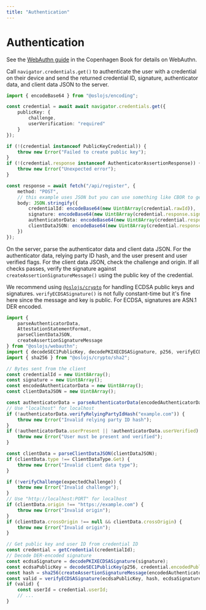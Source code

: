 ```yaml
---
title: "Authentication"
---
```


# Authentication

See the [WebAuthn guide](https://thecopenhagenbook.com/webauthn) in the Copenhagen Book for details on WebAuthn.

Call `navigator.credentials.get()` to authenticate the user with a credential on their device and send the returned credential ID, signature, authenticator data, and client data JSON to the server.

```ts
import { encodeBase64 } from "@oslojs/encoding";

const credential = await await navigator.credentials.get({
	publicKey: {
		challenge,
		userVerification: "required"
	}
});

if (!(credential instanceof PublicKeyCredential)) {
	throw new Error("Failed to create public key");
}
if (!(credential.response instanceof AuthenticatorAssertionResponse)) {
	throw new Error("Unexpected error");
}

const response = await fetch("/api/register", {
	method: "POST",
	// this example uses JSON but you can use something like CBOR to get something more compact
	body: JSON.stringify({
		credentialId: encodeBase64(new Uint8Array(credential.rawId)),
		signature: encodeBase64(new Uint8Array(credential.response.signature)),
		authenticatorData: encodeBase64(new Uint8Array(credential.response.authenticatorData)),
		clientDataJSON: encodeBase64(new Uint8Array(credential.response.clientDataJSON))
	})
});
```

On the server, parse the authenticator data and client data JSON. For the authenticator data, relying party ID hash, and the user present and user verified flags. For the client data JSON, check the challenge and origin. If all checks passes, verify the signature against `createAssertionSignatureMessage()` using the public key of the credential.

We recommend using [`@oslojs/crypto`](https://crypto.oslojs.dev) for handling ECDSA public keys and signatures. `verifyECDSASignature()` is not fully constant-time but it's fine here since the message and key is public. For ECDSA, signatures are ASN.1 DER encoded.

```ts
import {
	parseAuthenticatorData,
	AttestationStatementFormat,
	parseClientDataJSON,
	createAssertionSignatureMessage
} from "@oslojs/webauthn";
import { decodeSEC1PublicKey, decodePKIXECDSASignature, p256, verifyECDSASignature } from "@oslojs/crypto/ecdsa";
import { sha256 } from "@oslojs/crypto/sha2";

// Bytes sent from the client
const credentialId = new Uint8Array();
const signature = new Uint8Array();
const encodedAuthenticatorData = new Uint8Array();
const clientDataJSON = new Uint8Array();

const authenticatorData = parseAuthenticatorData(encodedAuthenticatorData);
// Use "localhost" for localhost
if (!authenticatorData.verifyRelyingPartyIdHash("example.com")) {
	throw new Error("Invalid relying party ID hash");
}
if (!authenticatorData.userPresent || !authenticatorData.userVerified) {
	throw new Error("User must be present and verified");
}

const clientData = parseClientDataJSON(clientDataJSON);
if (clientData.type !== ClientDataType.Get) {
	throw new Error("Invalid client data type");
}

if (!verifyChallenge(expectedChallenge)) {
	throw new Error("Invalid challenge");
}
// Use "http://localhost:PORT" for localhost
if (clientData.origin !== "https://example.com") {
	throw new Error("Invalid origin");
}
if (clientData.crossOrigin !== null && clientData.crossOrigin) {
	throw new Error("Invalid origin");
}

// Get public key and user ID from credential ID
const credential = getCredential(credentialId);
// Decode DER-encoded signature
const ecdsaSignature = decodePKIXECDSASignature(signature);
const ecdsaPublicKey = decodeSEC1PublicKey(p256, credential.encodedPublicKey);
const hash = sha256(createAssertionSignatureMessage(encodedAuthenticatorData, clientDataJSON));
const valid = verifyECDSASignature(ecdsaPublicKey, hash, ecdsaSignature);
if (valid) {
	const userId = credential.userId;
	// ...
}
```
